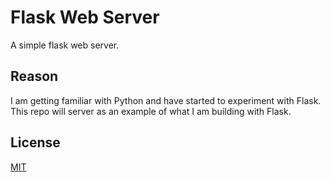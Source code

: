 # Flask Web Server

A simple flask web server. 


## Reason

I am getting familiar with Python and have started to experiment with Flask. This repo will server as an example of what I am building with Flask.  


## License
[MIT](https://choosealicense.com/licenses/mit/)
